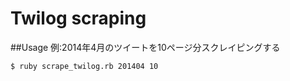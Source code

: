 Twilog scraping
===============

##Usage
例:2014年4月のツイートを10ページ分スクレイピングする

`$ ruby scrape_twilog.rb 201404 10`

